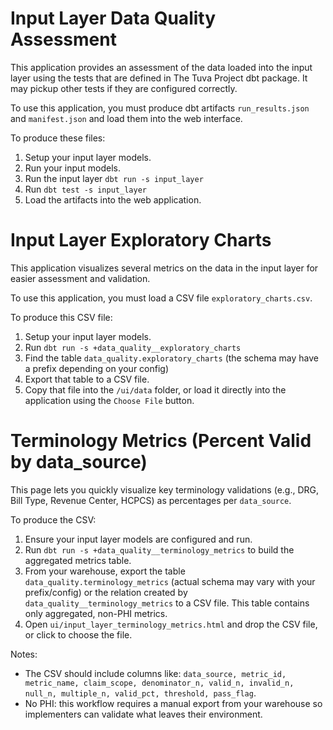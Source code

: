 # Input Layer Data Quality Assessment

This application provides an assessment of the data loaded into the input layer using the tests that are defined 
in The Tuva Project dbt package. It may pickup other tests if they are configured correctly.

To use this application, you must produce dbt artifacts `run_results.json` and `manifest.json` and load them into 
the web interface.

To produce these files:
1. Setup your input layer models.
2. Run your input models.
3. Run the input layer `dbt run -s input_layer`
4. Run `dbt test -s input_layer`
5. Load the artifacts into the web application.

# Input Layer Exploratory Charts

This application visualizes several metrics on the data in the input layer for easier 
assessment and validation.

To use this application, you must load a CSV file `exploratory_charts.csv`.

To produce this CSV file:
1. Setup your input layer models.
2. Run `dbt run -s +data_quality__exploratory_charts`
3. Find the table `data_quality.exploratory_charts` (the schema may have a prefix depending on your config)
4. Export that table to a CSV file. 
5. Copy that file into the `/ui/data` folder, or load it directly into the application using the `Choose File` button.

# Terminology Metrics (Percent Valid by data_source)

This page lets you quickly visualize key terminology validations (e.g., DRG, Bill Type, Revenue Center, HCPCS) as percentages per `data_source`.

To produce the CSV:
1. Ensure your input layer models are configured and run.
2. Run `dbt run -s +data_quality__terminology_metrics` to build the aggregated metrics table.
3. From your warehouse, export the table `data_quality.terminology_metrics` (actual schema may vary with your prefix/config) or the relation created by `data_quality__terminology_metrics` to a CSV file. This table contains only aggregated, non-PHI metrics.
4. Open `ui/input_layer_terminology_metrics.html` and drop the CSV file, or click to choose the file.

Notes:
- The CSV should include columns like: `data_source, metric_id, metric_name, claim_scope, denominator_n, valid_n, invalid_n, null_n, multiple_n, valid_pct, threshold, pass_flag`.
- No PHI: this workflow requires a manual export from your warehouse so implementers can validate what leaves their environment.
